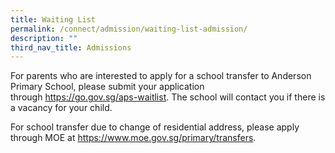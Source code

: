 ```yaml
---
title: Waiting List
permalink: /connect/admission/waiting-list-admission/
description: ""
third_nav_title: Admissions
---
```

<p>For parents who are interested to apply for a school transfer to Anderson Primary School, please submit your application through&nbsp;<a href="https://go.gov.sg/aps-waitlist" target="_blank" rel="noopener">https://go.gov.sg/aps-waitlist</a>. The school will contact you if there is a vacancy for your child.</p>
<p>For school transfer due to change of residential address, please apply through MOE at&nbsp;<a href="https://www.moe.gov.sg/primary/transfers" target="_blank" rel="noopener">https://www.moe.gov.sg/primary/transfers</a>.</p>